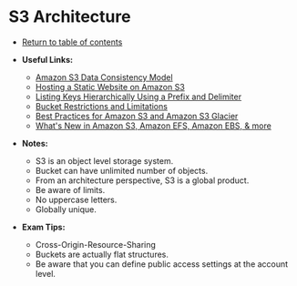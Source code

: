 # S3 Architecture

* [Return to table of contents](../../../README.md)

* **Useful Links:**
  * [Amazon S3 Data Consistency Model](https://docs.aws.amazon.com/AmazonS3/latest/dev/Introduction.html#ConsistencyModel)
  * [Hosting a Static Website on Amazon S3](https://docs.aws.amazon.com/AmazonS3/latest/dev/WebsiteHosting.html)
  * [Listing Keys Hierarchically Using a Prefix and Delimiter](https://docs.aws.amazon.com/AmazonS3/latest/dev/ListingKeysHierarchy.html)
  * [Bucket Restrictions and Limitations](https://docs.aws.amazon.com/AmazonS3/latest/dev/BucketRestrictions.html)
  * [Best Practices for Amazon S3 and Amazon S3 Glacier](https://www.youtube.com/watch?v=rHeTn9pHNKo)
  * [What's New in Amazon S3, Amazon EFS, Amazon EBS, & more](https://www.youtube.com/watch?v=gidUa4lJd9Y)

* **Notes:**
  * S3 is an object level storage system.
  * Bucket can have unlimited number of objects.
  * From an architecture perspective, S3 is a global product.
  * Be aware of limits.
  * No uppercase letters.
  * Globally unique.

* **Exam Tips:**
  * Cross-Origin-Resource-Sharing
  * Buckets are actually flat structures.
  * Be aware that you can define public access settings at the account level.
